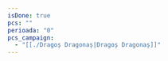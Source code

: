 ```yaml
---
isDone: true
pcs: ""
perioada: "0"
pcs_campaign:
  - "[[./Dragoș Dragonaș|Dragoș Dragonaș]]"
---
```


